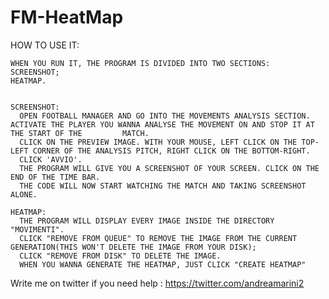 # FM-HeatMap

  HOW TO USE IT:
    
    WHEN YOU RUN IT, THE PROGRAM IS DIVIDED INTO TWO SECTIONS:
    SCREENSHOT;
    HEATMAP.
    
    
    SCREENSHOT:
      OPEN FOOTBALL MANAGER AND GO INTO THE MOVEMENTS ANALYSIS SECTION. ACTIVATE THE PLAYER YOU WANNA ANALYSE THE MOVEMENT ON AND STOP IT AT THE START OF THE         MATCH.
      CLICK ON THE PREVIEW IMAGE. WITH YOUR MOUSE, LEFT CLICK ON THE TOP-LEFT CORNER OF THE ANALYSIS PITCH, RIGHT CLICK ON THE BOTTOM-RIGHT.
      CLICK 'AVVIO'.
      THE PROGRAM WILL GIVE YOU A SCREENSHOT OF YOUR SCREEN. CLICK ON THE END OF THE TIME BAR.
      THE CODE WILL NOW START WATCHING THE MATCH AND TAKING SCREENSHOT ALONE.
    
    HEATMAP:
      THE PROGRAM WILL DISPLAY EVERY IMAGE INSIDE THE DIRECTORY "MOVIMENTI".
      CLICK "REMOVE FROM QUEUE" TO REMOVE THE IMAGE FROM THE CURRENT GENERATION(THIS WON'T DELETE THE IMAGE FROM YOUR DISK);
      CLICK "REMOVE FROM DISK" TO DELETE THE IMAGE.
      WHEN YOU WANNA GENERATE THE HEATMAP, JUST CLICK "CREATE HEATMAP"
      
      

  Write me on twitter if you need help : https://twitter.com/andreamarini2

